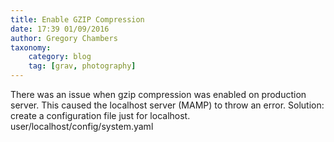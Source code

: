 ```yaml
---
title: Enable GZIP Compression
date: 17:39 01/09/2016
author: Gregory Chambers
taxonomy:
    category: blog
    tag: [grav, photography]
---
```


 There was an issue when gzip compression was enabled on production server. This caused the localhost server (MAMP) to throw an error.
Solution:
create a configuration file just for localhost.
user/localhost/config/system.yaml
